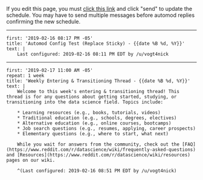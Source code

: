 If you edit this page, you must [click this link](http://www.reddit.com/message/compose/?to=AutoModerator&subject=datascience&message=schedule) and click "send" to update the schedule. You may have to send multiple messages before automod replies confirming the new schedule.

---

    first: '2019-02-16 08:17 PM -05'  
    title: 'Automod Config Test (Replace Sticky) - {{date %B %d, %Y}}'  
    text: |  
        Last configured: 2019-02-16 08:11 PM EDT by /u/vogt4nick

---

    first: '2019-02-17 11:00 AM -05'  
    repeat: 1 week  
    title: 'Weekly Entering & Transitioning Thread - {{date %B %d, %Y}}'  
    text: |  
        Welcome to this week's entering & transitioning thread! This thread is for any questions about getting started, studying, or transitioning into the data science field. Topics include:

        * Learning resources (e.g., books, tutorials, videos)  
        * Traditional education (e.g., schools, degrees, electives)  
        * Alternative education (e.g., online courses, bootcamps)  
        * Job search questions (e.g., resumes, applying, career prospects)  
        * Elementary questions (e.g., where to start, what next)  

        While you wait for answers from the community, check out the [FAQ](https://www.reddit.com/r/datascience/wiki/frequently-asked-questions) and [Resources](https://www.reddit.com/r/datascience/wiki/resources) pages on our wiki.  

        ^(Last configured: 2019-02-16 08:51 PM EDT by /u/vogt4nick)
